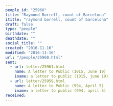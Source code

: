 ```yaml
---
people_id: "25960"
title: "Raymond Borrell, count of Barcelona"
ititle: "raymond borrell, count of barcelona"
draft: false
type: "people"
birthdate: ""
deathdate: ""
social_title: ""
created: "2016-11-16"
modified: "2016-11-16"
url: "/people/25960.html"
sent:
  - url: letter/25961.html
    name: A letter to Public (1015, June 19)
    iname: a letter to public (1015, june 19)
  - url: letter/25959.html
    name: A letter to Public (994, April 5)
    iname: a letter to public (994, april 5)
received:
---
```

